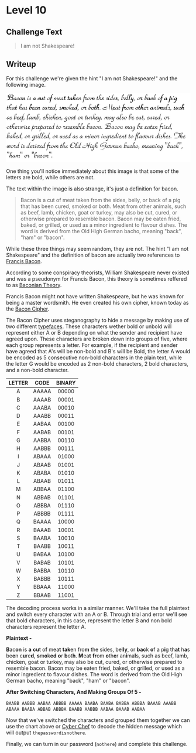 # Level 10

## Challenge Text

> I am not Shakespeare!

## Writeup

For this challenge we're given the hint "I am not Shakespeare!" and the following image.

![Level 10 Image](./Stego10.jpg "Level 10 Image")

One thing you'll notice immediately about this image is that some of the letters are bold, while others are not.

The text within the image is also strange, it's just a definition for bacon.

> Bacon is a cut of meat taken from the sides, belly, or back of a pig that has been cured, smoked or both. Meat from other animals, such as beef, lamb, chicken, goat or turkey, may also be cut, cured, or otherwise prepared to resemble bacon. Bacon may be eaten fried, baked, or grilled, or used as a minor ingredient to flavour dishes. The word is derived from the Old High German bacho, meaning "back", "ham" or "bacon".

While these three things may seem random, they are not. The hint "I am not Shakespeare" and the definition of bacon are actually two references to [Francis Bacon](https://en.wikipedia.org/wiki/Francis_Bacon "Wikipedia Entry For Francis Bacon").

According to some conspiracy theorists, William Shakespeare never existed and was a pseudonym for Francis Bacon, this theory is sometimes reffered to as [Baconian Theory](https://en.wikipedia.org/wiki/Baconian_theory_of_Shakespeare_authorship "Wikipedia Entry For Baconian Theory").

Francis Bacon might not have written Shakespeare, but he was known for being a master wordsmith. He even created his own cipher, known today as the [Bacon Cipher](https://en.wikipedia.org/wiki/Bacon%27s_cipher "Wikipedia Entry For Bacon Cipher").

The Bacon Cipher uses steganography to hide a message by making use of two different [typefaces](https://en.wikipedia.org/wiki/Typeface "Wikipedia Entry For Typefaces"). These characters wether bold or unbold will represent either A or B depending on what the sender and recipient have agreed upon. These characters are broken down into groups of five, where each group represents a letter. For example, if the recipient and sender have agreed that A's will be non-bold and B's will be Bold, the letter A would be encoded as 5 consecutive non-bold characters in the plain text, while the letter G would be encoded as 2 non-bold characters, 2 bold characters, and a non-bold character.

| **LETTER** | **CODE** | **BINARY** |
|:----------:|:--------:|:----------:|
| A          | AAAAA    | 00000      |
| B          | AAAAB    | 00001      |
| C          | AAABA    | 00010      |
| D          | AAABB    | 00011      |
| E          | AABAA    | 00100      |
| F          | AABAB    | 00101      |
| G          | AABBA    | 00110      |
| H          | AABBB    | 00111      |
| I          | ABAAA    | 01000      |
| J          | ABAAB    | 01001      |
| K          | ABABA    | 01010      |
| L          | ABAAB    | 01011      |
| M          | ABBAA    | 01100      |
| N          | ABBAB    | 01101      |
| O          | ABBBA    | 01110      |
| P          | ABBBB    | 01111      |
| Q          | BAAAA    | 10000      |
| R          | BAAAB    | 10001      |
| S          | BAABA    | 10010      |
| T          | BAABB    | 10011      |
| U          | BABAA    | 10100      |
| V          | BABAB    | 10101      |
| W          | BABBA    | 10110      |
| X          | BABBB    | 10111      |
| Y          | BBAAA    | 11000      |
| Z          | BBAAB    | 11001      |

The decoding process works in a similar manner. We'll take the full plaintext and switch every character with an A or B. Through trial and error we'll see that bold characters, in this case, represent the letter B and non bold characters represent the letter A.

**Plaintext -**

**B**ac**on** is **a** **cu**t o**f** mea**t** **tak**en fro**m** the sides, bel**ly**, or **bac**k **o**f a p**i**g th**at** h**a**s be**e**n c**u**re**d**, **s**m**o**k**ed** **o**r **b**ot**h**. **M**ea**t** **fr**om **o**th**e**r an**i**ma**l**s, such as beef, lamb, chicken, goat or turkey, may also be cut, cured, or otherwise prepared to resemble bacon. Bacon may be eaten fried, baked, or grilled, or used as a minor ingredient to flavour dishes. The word is derived from the Old High German bacho, meaning "back", "ham" or "bacon".

**After Switching Characters, And Making Groups Of 5 -**

```
BAABB AABBB AABAA ABBBB AAAAA BAABA BAABA BABBA ABBBA BAAAB AAABB ABAAA BAABA ABBAB ABBBA BAABB AABBB AABAA BAAAB AABAA
```

Now that we've switched the characters and grouped them together we can use the chart above or [Cyber Chef](https://cyberchef.org/ "Cyber Chef Website") to decode the hidden message which will output ```thepasswordisnothere```.

Finally, we can turn in our password (```nothere```) and complete this challenge.
